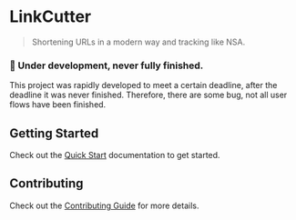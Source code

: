 # LinkCutter

> Shortening URLs in a modern way and tracking like NSA.

### 🚧 Under development, never fully finished.

This project was rapidly developed to meet a certain deadline, after the deadline it was never finished.
Therefore, there are some bug, not all user flows have been finished.


## Getting Started

Check out the [Quick Start](quick-start.md) documentation to get started.

## Contributing

Check out the [Contributing Guide](https://github.com/ilicmarko/linkcutter/blob/master/CONTRIBUTING.md) for more details.
